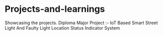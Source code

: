 # Projects-and-learnings
Showcasing the projects.
Diploma Major Project :-
  IoT Based Smart Street Light And Faulty Light Location Status Indicator System 
